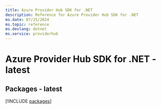 ```yaml
---
title: Azure Provider Hub SDK for .NET
description: Reference for Azure Provider Hub SDK for .NET
ms.date: 07/25/2024
ms.topic: reference
ms.devlang: dotnet
ms.service: providerhub
---
```

# Azure Provider Hub SDK for .NET - latest
## Packages - latest
[!INCLUDE [packages](provider-hub-index.md)]